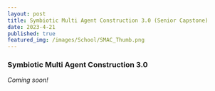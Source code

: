 ```yaml
---
layout: post
title: Symbiotic Multi Agent Construction 3.0 (Senior Capstone)
date: 2023-4-21
published: true
featured_img: /images/School/SMAC_Thumb.png
---
```

### Symbiotic Multi Agent Construction 3.0
<!-- excerpt-start -->
*Coming soon!*
<!-- excerpt-end -->
